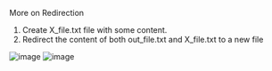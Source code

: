 More on Redirection

1) Create X_file.txt file with some content.
2) Redirect the content of both out_file.txt and X_file.txt to a new file

![image](https://github.com/Sharath15eUR/NAREESHUD/assets/93960137/dd166207-5a5e-4538-be90-04e957b13b74)
![image](https://github.com/Sharath15eUR/NAREESHUD/assets/93960137/e0f9c2ae-da4f-4a61-86c9-4475b59ed290)
